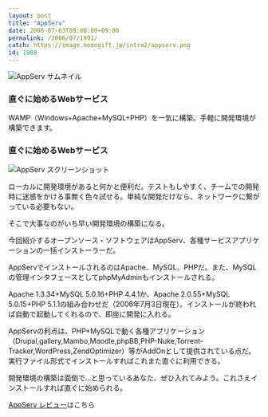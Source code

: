 ```yaml
---
layout: post
title: "AppServ"
date: 2006-07-03T09:00:00+09:00
permalink: /2006/07/1991/
catch: https://image.moongift.jp/intro2/appserv.png
id: 1988
---
```

 ![AppServ サムネイル](https://image.moongift.jp/intro2/appserv.t.png "AppServ サムネイル")
  

### 直ぐに始めるWebサービス
  
WAMP（Windows+Apache+MySQL+PHP）を一気に構築。手軽に開発環境が構築できます。  
<!--more-->  

### 直ぐに始めるWebサービス
  

![AppServ スクリーンショット](https://image.moongift.jp/intro2/appserv.png "AppServ スクリーンショット")

  

ローカルに開発環境があると何かと便利だ。テストもしやすく、チームでの開発時に迷惑をかける事無く色々試せる。単純な開発だけなら、ネットワークに繋がっている必要もない。

  

そこで大事なのがいち早い開発環境の構築になる。

  

今回紹介するオープンソース・ソフトウェアはAppServ、各種サービスアプリケーションの一括インストーラーだ。

  

AppServでインストールされるのはApache、MySQL、PHPだ。また、MySQLの管理インタフェースとしてphpMyAdminもインストールされる。

  

Apache 1.3.34+MySQL 5.0.16+PHP 4.4.1か、Apache 2.0.55+MySQL 5.0.15+PHP 5.1.1の組み合わせだ（2006年7月3日現在）。インストールが終われば自動で起動してくれるので、即座に開発に入れる。

  

AppServの利点は、PHP+MySQLで動く各種アプリケーション（Drupal,gallery,Mambo,Moodle,phpBB,PHP-Nuke,Torrent-Tracker,WordPress,ZendOptimizer）等がAddOnとして提供されている点だ。実行ファイル形式でインストールすればこれまた直ぐに利用できる。

  

開発環境の構築は面倒で…と思っているあなた、ぜひ入れてみよう。これさえインストールすれば直ぐに始められる。

  

[AppServ レビュー](http://oss.moongift.jp/review/i-1993.html)はこちら

